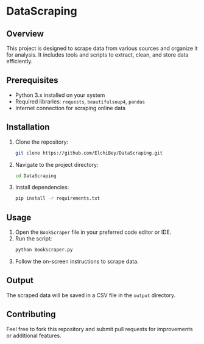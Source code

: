 # DataScraping
## Overview
This project is designed to scrape data from various sources and organize it for analysis. It includes tools and scripts to extract, clean, and store data efficiently.

## Prerequisites
- Python 3.x installed on your system
- Required libraries: `requests`, `beautifulsoup4`, `pandas`
- Internet connection for scraping online data

## Installation
1. Clone the repository:
    ```bash
    git clone https://github.com/ElchiBey/DataScraping.git
    ``` 
2. Navigate to the project directory:
    ```bash
    cd DataScraping
    ```
3. Install dependencies:
    ```bash
    pip install -r requirements.txt
    ```

## Usage
1. Open the `BookScraper` file in your preferred code editor or IDE.
2. Run the script:
    ```bash
    python BookScraper.py
    ```
3. Follow the on-screen instructions to scrape data.

## Output
The scraped data will be saved in a CSV file in the `output` directory.

## Contributing
Feel free to fork this repository and submit pull requests for improvements or additional features.
